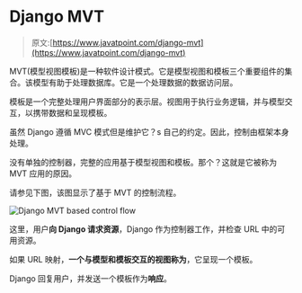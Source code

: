 # Django MVT

> 原文:[https://www.javatpoint.com/django-mvt](https://www.javatpoint.com/django-mvt)

MVT(模型视图模板)是一种软件设计模式。它是模型视图和模板三个重要组件的集合。该模型有助于处理数据库。它是一个处理数据的数据访问层。

模板是一个完整处理用户界面部分的表示层。视图用于执行业务逻辑，并与模型交互，以携带数据和呈现模板。

虽然 Django 遵循 MVC 模式但是维护它？s 自己的约定。因此，控制由框架本身处理。

没有单独的控制器，完整的应用基于模型视图和模板。那个？这就是它被称为 MVT 应用的原因。

请参见下图，该图显示了基于 MVT 的控制流程。

![Django MVT based control flow](../Images/c3a149a132bf7bcd7245f6ae7e2be23b.png)

这里，用户**向 Django 请求资源**，Django 作为控制器工作，并检查 URL 中的可用资源。

如果 URL 映射，**一个与模型和模板交互的视图称为**，它呈现一个模板。

Django 回复用户，并发送一个模板作为**响应**。